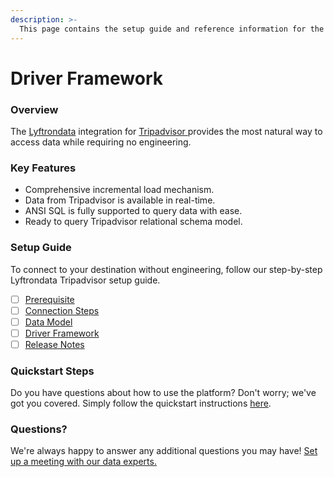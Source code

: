 ```yaml
---
description: >-
  This page contains the setup guide and reference information for the Tripadvisor source connector.
---
```


# Driver Framework

### Overview

The [Lyftrondata](https://www.lyftrondata.com/) integration for [Tripadvisor](https://www.lyftrondata.com/integration/tripadvisor/)[ ](https://www.lyftrondata.com/integration/tripadvisor/)provides the most natural way to access data while requiring no engineering.

### Key Features

* Comprehensive incremental load mechanism.
* Data from Tripadvisor is available in real-time.&#x20;
* ANSI SQL is fully supported to query data with ease.
* Ready to query Tripadvisor relational schema model.

### Setup Guide

To connect to your destination without engineering, follow our step-by-step Lyftrondata Tripadvisor setup guide.

* [ ] [Prerequisite](../../marketing-analytics/tripadvisor/prerequisite.md)
* [ ] [Connection Steps](../../marketing-analytics/tripadvisor/connection-steps.md)
* [ ] [Data Model](../../marketing-analytics/tripadvisor/data-model/)
* [ ] [Driver Framework](../../marketing-analytics/tripadvisor/driver-framework/)
* [ ] [Release Notes](../../marketing-analytics/tripadvisor/release-notes.md)

### Quickstart Steps

Do you have questions about how to use the platform? Don't worry; we've got you covered. Simply follow the quickstart instructions [here](../../../quickstart-steps.md).

### Questions? <a href="#questions" id="questions"></a>

We're always happy to answer any additional questions you may have! [Set up a meeting with our data experts.](https://www.lyftrondata.com/book-a-meeting/)


